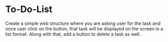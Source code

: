 # To-Do-List
Create a simple web structure where you are asking user for the task and once user click on the button, that task will be displayed on the screen in a list format. Along with that, add a button to delete a task as well.
